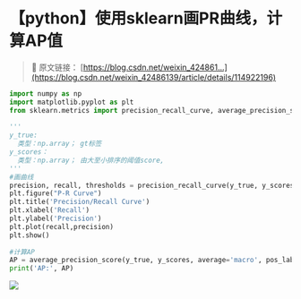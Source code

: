 # 【python】使用sklearn画PR曲线，计算AP值

> 🔗 原文链接： [https://blog.csdn.net/weixin_424861...](https://blog.csdn.net/weixin_42486139/article/details/114922196)

```Python
import numpy as np
import matplotlib.pyplot as plt
from sklearn.metrics import precision_recall_curve, average_precision_score
 
'''
y_true: 
  类型：np.array； gt标签
y_scores：
  类型：np.array； 由大至小排序的阈值score,
'''
#画曲线
precision, recall, thresholds = precision_recall_curve(y_true, y_scores)
plt.figure("P-R Curve")
plt.title('Precision/Recall Curve')
plt.xlabel('Recall')
plt.ylabel('Precision')
plt.plot(recall,precision)
plt.show()
 
#计算AP
AP = average_precision_score(y_true, y_scores, average='macro', pos_label=1, sample_weight=None)
print('AP:', AP)
```

![](https://fjjwhjwd3p.feishu.cn/space/api/box/stream/download/asynccode/?code=ZjA2ZTM4ZWVkYTI2NjRmYmQ0OGQ3N2QzNTY2NzdmZGFfUlZ0Mm1YUG1BalhVaDJKc2VzMEpYaXhkV3VQbDVHZVVfVG9rZW46Ym94Y25Ld0RZc2VlR3R4bFZ4aUQwdEJlbFNmXzE2NjY3MDU2Nzk6MTY2NjcwOTI3OV9WNA)
